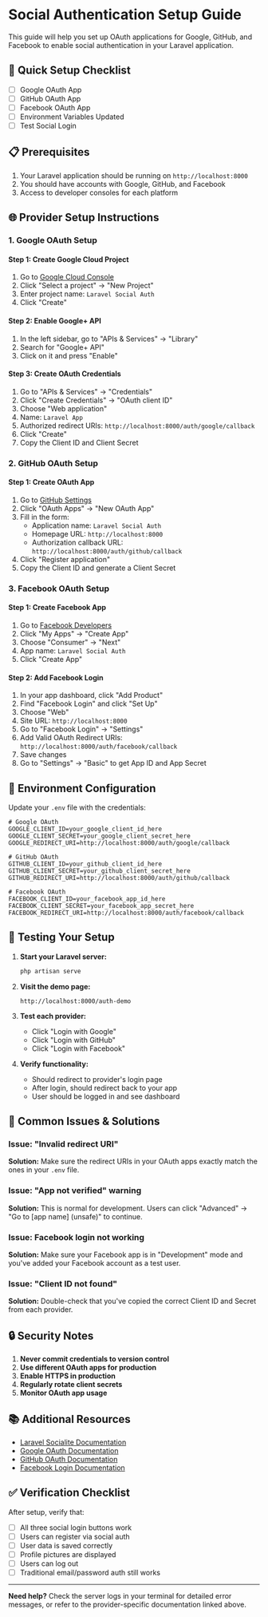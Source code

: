 # Social Authentication Setup Guide

This guide will help you set up OAuth applications for Google, GitHub, and Facebook to enable social authentication in your Laravel application.

## 🔧 Quick Setup Checklist

- [ ] Google OAuth App
- [ ] GitHub OAuth App  
- [ ] Facebook OAuth App
- [ ] Environment Variables Updated
- [ ] Test Social Login

## 📋 Prerequisites

1. Your Laravel application should be running on `http://localhost:8000`
2. You should have accounts with Google, GitHub, and Facebook
3. Access to developer consoles for each platform

## 🌐 Provider Setup Instructions

### 1. Google OAuth Setup

#### Step 1: Create Google Cloud Project
1. Go to [Google Cloud Console](https://console.cloud.google.com/)
2. Click "Select a project" → "New Project"
3. Enter project name: `Laravel Social Auth`
4. Click "Create"

#### Step 2: Enable Google+ API
1. In the left sidebar, go to "APIs & Services" → "Library"
2. Search for "Google+ API"
3. Click on it and press "Enable"

#### Step 3: Create OAuth Credentials
1. Go to "APIs & Services" → "Credentials"
2. Click "Create Credentials" → "OAuth client ID"
3. Choose "Web application"
4. Name: `Laravel App`
5. Authorized redirect URIs: `http://localhost:8000/auth/google/callback`
6. Click "Create"
7. Copy the Client ID and Client Secret

### 2. GitHub OAuth Setup

#### Step 1: Create OAuth App
1. Go to [GitHub Settings](https://github.com/settings/developers)
2. Click "OAuth Apps" → "New OAuth App"
3. Fill in the form:
   - Application name: `Laravel Social Auth`
   - Homepage URL: `http://localhost:8000`
   - Authorization callback URL: `http://localhost:8000/auth/github/callback`
4. Click "Register application"
5. Copy the Client ID and generate a Client Secret

### 3. Facebook OAuth Setup

#### Step 1: Create Facebook App
1. Go to [Facebook Developers](https://developers.facebook.com/)
2. Click "My Apps" → "Create App"
3. Choose "Consumer" → "Next"
4. App name: `Laravel Social Auth`
5. Click "Create App"

#### Step 2: Add Facebook Login
1. In your app dashboard, click "Add Product"
2. Find "Facebook Login" and click "Set Up"
3. Choose "Web"
4. Site URL: `http://localhost:8000`
5. Go to "Facebook Login" → "Settings"
6. Add Valid OAuth Redirect URIs: `http://localhost:8000/auth/facebook/callback`
7. Save changes
8. Go to "Settings" → "Basic" to get App ID and App Secret

## 🔑 Environment Configuration

Update your `.env` file with the credentials:

```env
# Google OAuth
GOOGLE_CLIENT_ID=your_google_client_id_here
GOOGLE_CLIENT_SECRET=your_google_client_secret_here
GOOGLE_REDIRECT_URI=http://localhost:8000/auth/google/callback

# GitHub OAuth
GITHUB_CLIENT_ID=your_github_client_id_here
GITHUB_CLIENT_SECRET=your_github_client_secret_here
GITHUB_REDIRECT_URI=http://localhost:8000/auth/github/callback

# Facebook OAuth
FACEBOOK_CLIENT_ID=your_facebook_app_id_here
FACEBOOK_CLIENT_SECRET=your_facebook_app_secret_here
FACEBOOK_REDIRECT_URI=http://localhost:8000/auth/facebook/callback
```

## 🧪 Testing Your Setup

1. **Start your Laravel server:**
   ```bash
   php artisan serve
   ```

2. **Visit the demo page:**
   ```
   http://localhost:8000/auth-demo
   ```

3. **Test each provider:**
   - Click "Login with Google"
   - Click "Login with GitHub" 
   - Click "Login with Facebook"

4. **Verify functionality:**
   - Should redirect to provider's login page
   - After login, should redirect back to your app
   - User should be logged in and see dashboard

## 🚨 Common Issues & Solutions

### Issue: "Invalid redirect URI"
**Solution:** Make sure the redirect URIs in your OAuth apps exactly match the ones in your `.env` file.

### Issue: "App not verified" warning
**Solution:** This is normal for development. Users can click "Advanced" → "Go to [app name] (unsafe)" to continue.

### Issue: Facebook login not working
**Solution:** Make sure your Facebook app is in "Development" mode and you've added your Facebook account as a test user.

### Issue: "Client ID not found"
**Solution:** Double-check that you've copied the correct Client ID and Secret from each provider.

## 🔒 Security Notes

1. **Never commit credentials to version control**
2. **Use different OAuth apps for production**
3. **Enable HTTPS in production**
4. **Regularly rotate client secrets**
5. **Monitor OAuth app usage**

## 📚 Additional Resources

- [Laravel Socialite Documentation](https://laravel.com/docs/socialite)
- [Google OAuth Documentation](https://developers.google.com/identity/protocols/oauth2)
- [GitHub OAuth Documentation](https://docs.github.com/en/developers/apps/building-oauth-apps)
- [Facebook Login Documentation](https://developers.facebook.com/docs/facebook-login/)

## ✅ Verification Checklist

After setup, verify that:

- [ ] All three social login buttons work
- [ ] Users can register via social auth
- [ ] User data is saved correctly
- [ ] Profile pictures are displayed
- [ ] Users can log out
- [ ] Traditional email/password auth still works

---

**Need help?** Check the server logs in your terminal for detailed error messages, or refer to the provider-specific documentation linked above.
